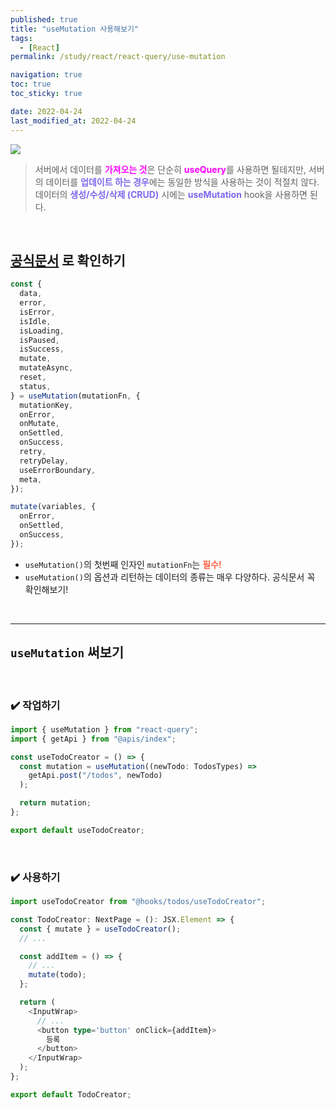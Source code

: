 ```yaml
---
published: true
title: "useMutation 사용해보기"
tags:
  - [React]
permalink: /study/react/react-query/use-mutation

navigation: true
toc: true
toc_sticky: true

date: 2022-04-24
last_modified_at: 2022-04-24
---
```


![](https://velog.velcdn.com/images/april_5/post/0fe285b0-b5e6-4efe-8fa2-be9798cb5732/image.png)

> 서버에서 데이터를 <span style='color:fuchsia'>**가져오는 것**</span>은 단순히 <span style='color:fuchsia'>**useQuery**</span>를 사용하면 될테지만,
> 서버의 데이터를 <span style='color:mediumslateblue'>**업데이트 하는 경우**</span>에는 동일한 방식을 사용하는 것이 적절치 않다. 데이터의 <span style='color:mediumslateblue'>**생성/수성/삭제 (CRUD)**</span> 시에는 <span style='color:mediumslateblue'>**useMutation**</span> hook을 사용하면 된다.

<br />

## [공식문서](https://react-query.tanstack.com/reference/useMutation) 로 확인하기

```js
const {
  data,
  error,
  isError,
  isIdle,
  isLoading,
  isPaused,
  isSuccess,
  mutate,
  mutateAsync,
  reset,
  status,
} = useMutation(mutationFn, {
  mutationKey,
  onError,
  onMutate,
  onSettled,
  onSuccess,
  retry,
  retryDelay,
  useErrorBoundary,
  meta,
});

mutate(variables, {
  onError,
  onSettled,
  onSuccess,
});
```

- `useMutation()`의 첫번째 인자인 `mutationFn`는 <span style='color:tomato'>**필수!**</span>
- `useMutation()`의 옵션과 리턴하는 데이터의 종류는 매우 다양하다. 공식문서 꼭 확인해보기!

<br />

---

## `useMutation` 써보기

<br />

### ✔️ 작업하기

```ts
import { useMutation } from "react-query";
import { getApi } from "@apis/index";

const useTodoCreator = () => {
  const mutation = useMutation((newTodo: TodosTypes) =>
    getApi.post("/todos", newTodo)
  );

  return mutation;
};

export default useTodoCreator;
```

<br />

### ✔️ 사용하기

```ts
import useTodoCreator from "@hooks/todos/useTodoCreator";

const TodoCreator: NextPage = (): JSX.Element => {
  const { mutate } = useTodoCreator();
  // ...

  const addItem = () => {
    // ...
    mutate(todo);
  };

  return (
    <InputWrap>
      // ...
      <button type='button' onClick={addItem}>
        등록
      </button>
    </InputWrap>
  );
};

export default TodoCreator;
```
